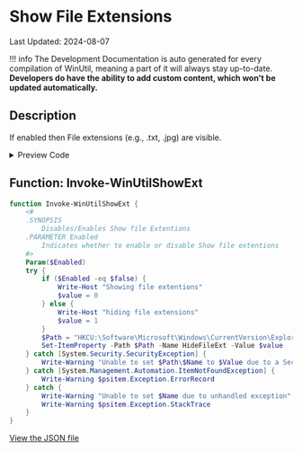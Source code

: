 # Show File Extensions

Last Updated: 2024-08-07


!!! info
     The Development Documentation is auto generated for every compilation of WinUtil, meaning a part of it will always stay up-to-date. **Developers do have the ability to add custom content, which won't be updated automatically.**
## Description

If enabled then File extensions (e.g., .txt, .jpg) are visible.

<!-- BEGIN CUSTOM CONTENT -->

<!-- END CUSTOM CONTENT -->

<details>
<summary>Preview Code</summary>

```json
{
  "Content": "Show File Extensions",
  "Description": "If enabled then File extensions (e.g., .txt, .jpg) are visible.",
  "category": "Customize Preferences",
  "panel": "2",
  "Order": "a201_",
  "Type": "Toggle",
  "link": "https://christitustech.github.io/winutil/dev/tweaks/Customize-Preferences/ShowExt"
}
```

</details>

## Function: Invoke-WinUtilShowExt

```powershell
function Invoke-WinUtilShowExt {
    <#
    .SYNOPSIS
        Disables/Enables Show file Extentions
    .PARAMETER Enabled
        Indicates whether to enable or disable Show file extentions
    #>
    Param($Enabled)
    try {
        if ($Enabled -eq $false) {
            Write-Host "Showing file extentions"
            $value = 0
        } else {
            Write-Host "hiding file extensions"
            $value = 1
        }
        $Path = "HKCU:\Software\Microsoft\Windows\CurrentVersion\Explorer\Advanced"
        Set-ItemProperty -Path $Path -Name HideFileExt -Value $value
    } catch [System.Security.SecurityException] {
        Write-Warning "Unable to set $Path\$Name to $Value due to a Security Exception"
    } catch [System.Management.Automation.ItemNotFoundException] {
        Write-Warning $psitem.Exception.ErrorRecord
    } catch {
        Write-Warning "Unable to set $Name due to unhandled exception"
        Write-Warning $psitem.Exception.StackTrace
    }
}

```


<!-- BEGIN SECOND CUSTOM CONTENT -->

<!-- END SECOND CUSTOM CONTENT -->


[View the JSON file](https://github.com/Compourri/essentials/tree/main/config/tweaks.json)

